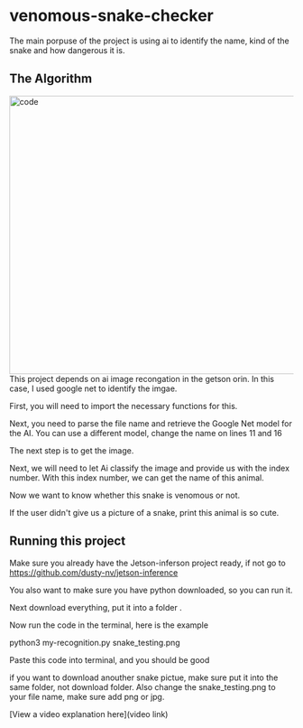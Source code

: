 # venomous-snake-checker
The main porpuse of the project is using ai to identify the name, kind of the snake and how dangerous it is.
 

## The Algorithm

 
<img width="661" height="493" alt="code" src="https://github.com/user-attachments/assets/28d8e8bf-bb58-4604-b58e-22dde87458dc" />
This project depends on ai image recongation in the getson orin. In this case, I used google net to identify the imgae.

First, you will need to import the necessary functions for this.

Next, you need to parse the file name and retrieve the Google Net model for the AI. You can use a different model, change the name on lines 11 and 16

The next step is to get the image. 

Next, we will need to let Ai classify the image and provide us with the index number. With this index number, we can get the name of this animal. 

Now we want to know whether this snake is venomous or not.

If the user didn't give us a picture of a snake, print this animal is so cute.

## Running this project

Make sure you already have the Jetson-inferson project ready, if not go to https://github.com/dusty-nv/jetson-inference

You also want to make sure you have python downloaded, so you can run it.

Next download everything, put it into a folder .

Now run the code in the terminal, here is the example 

python3 my-recognition.py snake_testing.png

Paste this code into terminal, and you should be good 

if you want to download anouther snake pictue, make sure put it into the same folder, not download folder. Also change the snake_testing.png to your file name, make sure add png or jpg. 

[View a video explanation here](video link)
